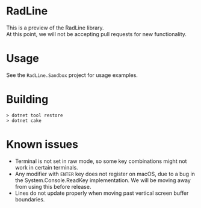 # RadLine

This is a preview of the RadLine library.  
At this point, we will not be accepting pull requests for new functionality.

# Usage

See the `RadLine.Sandbox` project for usage examples.

# Building

```
> dotnet tool restore
> dotnet cake
```

# Known issues

* Terminal is not set in raw mode, so some key combinations might not
  work in certain terminals.
* Any modifier with `ENTER` key does not register on macOS, due to a bug
  in the System.Console.ReadKey implementation. We will be moving away
  from using this before release.
* Lines do not update properly when moving past vertical screen buffer boundaries.